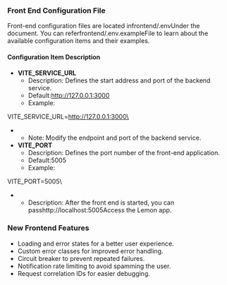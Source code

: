 ### Front End Configuration File

Front-end configuration files are located infrontend/.envUnder the document. You can referfrontend/.env.exampleFile to learn about the available configuration items and their examples.

#### Configuration Item Description

* **VITE\_SERVICE\_URL**
  * Description: Defines the start address and port of the backend service.
  * Default:http://127.0.0.1:3000
  * Example:

VITE\_SERVICE\_URL=http://127.0.0.1:3000\


*
  * Note: Modify the endpoint and port of the backend service.
* **VITE\_PORT**
  * Description: Defines the port number of the front-end application.
  * Default:5005
  * Example:

VITE\_PORT=5005\


*
  * Description: After the front end is started, you can passhttp://localhost:5005Access the Lemon app.

### New Frontend Features
- Loading and error states for a better user experience.
- Custom error classes for improved error handling.
- Circuit breaker to prevent repeated failures.
- Notification rate limiting to avoid spamming the user.
- Request correlation IDs for easier debugging.

